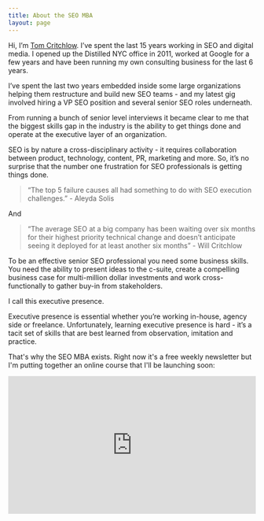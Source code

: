 ```yaml
---
title: About the SEO MBA
layout: page
---
```


Hi, I’m <a href="https://tomcritchlow.com/" >Tom Critchlow</a>. I’ve spent the last 15 years working in SEO and digital media. I opened up the Distilled NYC office in 2011, worked at Google for a few years and have been running my own consulting business for the last 6 years.  

I’ve spent the last two years embedded inside some large organizations helping them restructure and build new SEO teams - and my latest gig involved hiring a VP SEO position and several senior SEO roles underneath.

From running a bunch of senior level interviews it became clear to me that the biggest skills gap in the industry is the ability to get things done and operate at the executive layer of an organization.

SEO is by nature a cross-disciplinary activity - it requires collaboration between product, technology, content, PR, marketing and more. So, it’s no surprise that the number one frustration for SEO professionals is getting things done.

> “The top 5 failure causes all had something to do with SEO execution challenges.” - Aleyda Solis

And

> “The average SEO at a big company has been waiting over six months for their highest priority technical change and doesn’t anticipate seeing it deployed for at least another six months” - Will Critchlow

To be an effective senior SEO professional you need some business skills. You need the ability to present ideas to the c-suite, create a compelling business case for multi-million dollar investments and work cross-functionally to gather buy-in from stakeholders.

I call this executive presence.

Executive presence is essential whether you’re working in-house, agency side or freelance. Unfortunately, learning executive presence is hard - it’s a tacit set of skills that are best learned from observation, imitation and practice.

That's why the SEO MBA exists. Right now it's a free weekly newsletter but I'm putting together an online course that I'll be launching soon:

<iframe  src="https://seomba.substack.com/embed" width="100%" height="280" class="ba b--black-30 shadow-5 br2" frameborder="0" scrolling="no"></iframe>